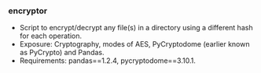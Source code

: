 ### encryptor

- Script to encrypt/decrypt any file(s) in a directory using a different hash for each operation.  
- Exposure: Cryptography, modes of AES, PyCryptodome (earlier known as PyCrypto) and Pandas.  
- Requirements: pandas==1.2.4, pycryptodome==3.10.1.  

